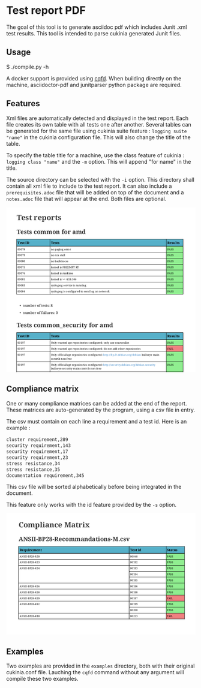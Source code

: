 # Test report PDF

The goal of this tool is to generate asciidoc pdf which includes Junit .xml test
results.
This tool is intended to parse cukinia generated Junit files.

## Usage

 $ ./compile.py -h

A docker support is provided using [cqfd](https://github.com/savoirfairelinux/cqfd).
When building directly on the machine, asciidoctor-pdf and junitparser python package are required.

## Features

Xml files are automatically detected and displayed in the test report. Each file creates its own table with all tests one after another.
Several tables can be generated for the same file using cukinia suite feature : `logging suite "name"` in the cukinia configuration file. This will also change the title of the table.

To specify the table title for a machine, use the class feature of cukinia : `logging class "name"` and the `-m` option. This will append "for name" in the title.

The source directory can be selected with the `-i` option. This directory shall contain all xml file to include to the test report.
It can also include a `prerequisites.adoc` file that will be added on top of the document and a `notes.adoc` file that will appear at the end. Both files are optional.

![tests screenshot](./doc/tests_screenshot.png?raw=true)

## Compliance matrix

One or many compliance matrices can be added at the end of the report. These matrices are auto-generated by the program, using a csv file in entry.

The csv must contain on each line a requirement and a test id.
Here is an example :

```
cluster requirement,289
security requirement,143
security requirement,17
security requirement,23
stress resistance,34
stress resistance,35
documentation requirement,345
```
This csv file will be sorted alphabetically before being integrated in the document.

This feature only works with the id feature provided by the `-s` option.

![compliance matrix screenshot](./doc/compliance_matrix_screenshot.png)

## Examples

Two examples are provided in the `examples` directory, both with their original cukinia.conf file.
Lauching the `cqfd` command without any argument will compile these two examples.
